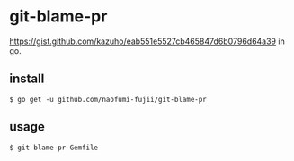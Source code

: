 # git-blame-pr

https://gist.github.com/kazuho/eab551e5527cb465847d6b0796d64a39 in go.

install
--
`$ go get -u github.com/naofumi-fujii/git-blame-pr`

usage
--
`$ git-blame-pr Gemfile`
